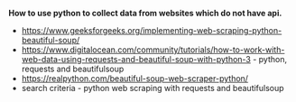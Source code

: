 **How to use python to collect data from websites which do not have api.**
- https://www.geeksforgeeks.org/implementing-web-scraping-python-beautiful-soup/
- https://www.digitalocean.com/community/tutorials/how-to-work-with-web-data-using-requests-and-beautiful-soup-with-python-3 - python, requests and beautifulsoup
- https://realpython.com/beautiful-soup-web-scraper-python/
- search criteria - python web scraping with requests and beautifulsoup  
